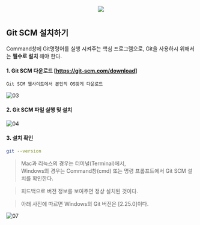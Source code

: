 <p align="center"><img src="https://user-images.githubusercontent.com/67620791/86084688-7103d400-bad8-11ea-8807-b47327edf1d3.png"></p>

#

## Git SCM 설치하기
Command창에 Git명령어를 실행 시켜주는 핵심 프로그램으로, Git을 사용하시 위해서는 __필수로 설치__ 해야 한다.


#### 1. Git SCM 다운로드 [https://git-scm.com/download]
~~~bash
Git SCM 웹사이트에서 본인의 OS맞게 다운로드 
~~~   
    
![03](https://user-images.githubusercontent.com/67620791/86096569-681dfd00-baee-11ea-8f8b-eeb83ff3bd14.png)

#### 2. Git SCM 파일 실행 및 설치  

![04](https://user-images.githubusercontent.com/67620791/86096570-68b69380-baee-11ea-8177-54bfddbd4342.png)

#### 3. 설치 확인

~~~bash
git --version
~~~    
> Mac과 리눅스의 경우는 터미널(Terminal)에서,    
Windows의 경우는 Command창(cmd) 또는 명령 프롬프트에서 Git SCM 설치를 확인한다.

> 피드백으로 버전 정보를 보여주면 정상 설치된 것이다.  

> 아래 사진에 따르면 Windows의 Git 버전은 [2.25.0]이다.

![07](https://user-images.githubusercontent.com/67620791/86096566-66ecd000-baee-11ea-9fa4-04786eeaeacd.png)

